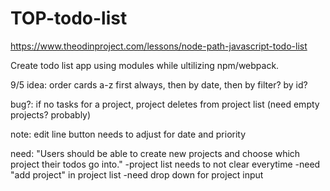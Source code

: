 # TOP-todo-list
https://www.theodinproject.com/lessons/node-path-javascript-todo-list

Create todo list app using modules while ultilizing npm/webpack. 


9/5
idea:   order cards a-z first always, then by date, then by filter? by id?

bug?:   if no tasks for a project, project deletes from project list (need empty projects? probably)

note:   edit line button needs to adjust for date and priority

need:   "Users should be able to create new projects and choose which project their todos go into."
        -project list needs to not clear everytime
        -need "add project" in project list
        -need drop down for project input

    